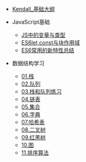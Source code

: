 * [Kendall_基础大纲](/README.md)

* JavaScript基础
  * [JS中的变量与类型](/JavaScript基础/JS中的变量和类型.md)
  * [ES6let,const与块作用域](/JavaScript基础/ES6let,const与块作用域.md)
  * [ES6常用的新特性总结](/JavaScript基础/ES6常用的新特性总结.md)

* 数据结构学习
  * [01.栈](/数据结构学习/01.栈.md)
  * [02.队列](/数据结构学习/02.队列.md)
  * [03.栈和队列练习](/数据结构学习/03.栈和队列练习.md)
  * [04.链表](/数据结构学习/04.链表.md)
  * [05.集合](/数据结构学习/05.集合.md)
  * [06.字典](/数据结构学习/06.字典.md)
  * [07.哈希表](/数据结构学习/07.哈希表.md)
  * [08.二叉树](/数据结构学习/08.二叉树.md)
  * [09.红黑树](/数据结构学习/09.红黑树.md)
  * [10.图](/数据结构学习/10.图.md)
  * [11.排序算法](/数据结构学习/11.排序算法.md)
     
        
